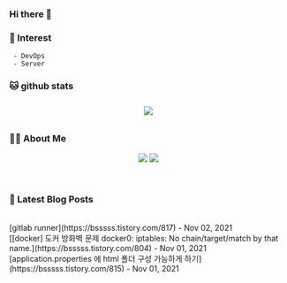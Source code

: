 
### Hi there 👋   

### 📖   Interest   
     - DevOps   
     - Server  

###  🐱 github stats  

<div id="main" align="center">
    <img src="https://github-readme-stats.vercel.app/api?username=qpyu66&hide=stars,contribs&count_private=true&show_icons=true"
        style="height: auto; margin-left: 20px; margin-right: 20px; padding: 10px;"/>
</div>

###  💁‍♀️ About Me  
<p align="center">
    <a href="https://bsssss.tistory.com/"><img src="https://img.shields.io/badge/Blog-FF5722?style=flat-square&logo=Blogger&logoColor=white"/></a>
    <a href="mailto:qpyu66@gmail.com"><img src="https://img.shields.io/badge/Gmail-d14836?style=flat-square&logo=Gmail&logoColor=white&link=qpyu66@gmail.com"/></a>
</p>

<br>

### 📕 Latest Blog Posts   
<br>
[gitlab runner](https://bsssss.tistory.com/817) - Nov 02, 2021<br>
[[docker] 도커 방화벽 문제 docker0: iptables: No chain/target/match by that name.](https://bsssss.tistory.com/804) - Nov 01, 2021<br>
[application.properties 에 html 폴더 구성 가능하게 하기](https://bsssss.tistory.com/815) - Nov 01, 2021<br>
